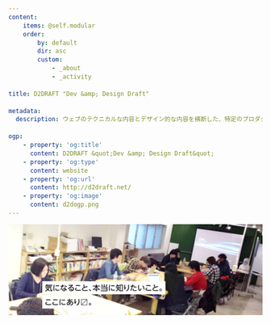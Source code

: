 ```yaml
---
content:
    items: @self.modular
    order:
        by: default
        dir: asc
        custom:
            - _about
            - _activity
            
title: D2DRAFT "Dev &amp; Design Draft"

metadata:
  description: ウェブのテクニカルな内容とデザイン的な内容を横断した、特定のプロダクトや技術に限定しない勉強会シリーズです。

ogp:
    - property: 'og:title'
      content: D2DRAFT &quot;Dev &amp; Design Draft&quot;
    - property: 'og:type'
      content: website
    - property: 'og:url'
      content: http://d2draft.net/
    - property: 'og:image'
      content: d2dogp.png
---
```


![気なること、本当に知りたいこと。ここにあります。](main_image.jpg)